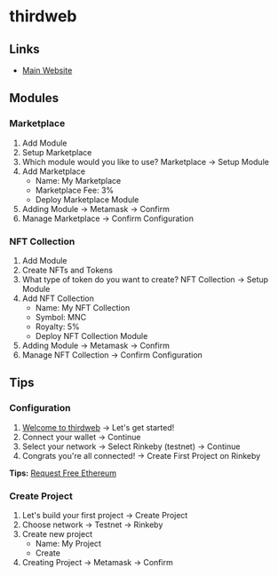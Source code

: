 # thirdweb

<!--
https://github.com/thirdweb-example
-->

## Links

- [Main Website](https://thirdweb.com)

## Modules

### Marketplace

1. Add Module
2. Setup Marketplace
3. Which module would you like to use? Marketplace -> Setup Module
4. Add Marketplace
   - Name: My Marketplace
   - Marketplace Fee: 3%
   - Deploy Marketplace Module
5. Adding Module -> Metamask -> Confirm
6. Manage Marketplace -> Confirm Configuration

### NFT Collection

1. Add Module
2. Create NFTs and Tokens
3. What type of token do you want to create? NFT Collection -> Setup Module
4. Add NFT Collection
   - Name: My NFT Collection
   - Symbol: MNC
   - Royalty: 5%
   - Deploy NFT Collection Module
5. Adding Module -> Metamask -> Confirm
6. Manage NFT Collection -> Confirm Configuration

## Tips

### Configuration

1. [Welcome to thirdweb](https://thirdweb.com/start) -> Let's get started!
2. Connect your wallet -> Continue
3. Select your network -> Select Rinkeby (testnet) -> Continue
4. Congrats you're all connected! -> Create First Project on Rinkeby

**Tips:** [Request Free Ethereum](/chainlink.md#faucets-free-ethereum)

### Create Project

1. Let's build your first project -> Create Project
2. Choose network -> Testnet -> Rinkeby
3. Create new project
   - Name: My Project
   - Create
4. Creating Project -> Metamask -> Confirm
